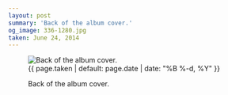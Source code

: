 ```yaml
---
layout: post
summary: 'Back of the album cover.'
og_image: 336-1280.jpg
taken: June 24, 2014
---
```


<figure class="post" data-src="{{ site.assets_url }}/{{ page.og_image }}" data-sub-html='#caption-{{ page.id | remove_first: "/" }}'>
<img alt="Back of the album cover." sizes="(min-width: 700px) 50vw, calc(100vw - 2rem)" src="{{ site.assets_url }}/336-640.jpg" srcset="{{ site.assets_url }}/336-1280.jpg 1280w, {{ site.assets_url }}/336-960.jpg 960w, {{ site.assets_url }}/336-640.jpg 640w, {{ site.assets_url }}/336-320.jpg 320w"/>
<figcaption id='caption-{{ page.id | remove_first: "/" }}'>
<time>{{ page.taken | default: page.date | date: "%B %-d, %Y" }}</time>
<p>Back of the album cover.</p>
</figcaption>
</figure>
